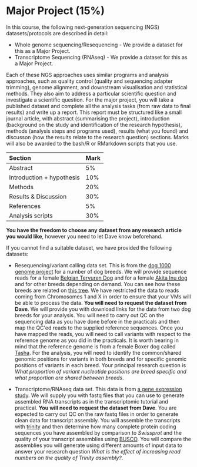 # Major Project (15%)

In this course, the following next-generation sequencing (NGS) datasets/protocols are described in detail:

- Whole genome sequencing/Resequencing - We provide a dataset for this as a Major Project.
- Transcriptome Sequencing (RNAseq) - We provide a dataset for this as a Major Project. 

Each of these NGS approaches uses similar programs and analysis approaches, such as quality control (quality and sequencing adapter trimming), genome alignment, and downstream visualisation and statistical methods. They also aim to address a particular scientific question and investigate a scientific question. For the major project, you will take a published dataset and complete all the analysis tasks (from raw data to final results) and write up a report. This report must be structured like a small journal article, with abstract (summarising the project), introduction (background on the study and identification of the research hypothesis), methods (analysis steps and programs used), results (what you found) and discusson (how the results relate to the research question) sections. Marks will also be awarded to the bash/R or RMarkdown scripts that you use.

|Section                    |Mark |
|:--------------------------|:----|
|Abstract                   |5%   |
|Introduction + hypothesis  |10%  |
|Methods                    |20%  |
|Results & Discussion       |30%  |
|References                 |5%   |
|Analysis scripts           |30%  |

**You have the freedom to choose any dataset from any research article you would like**, however you need to let Dave know beforehand.

If you cannot find a suitable dataset, we have provided the following datasets:

- Resequencing/variant calling data set. This is from the [dog 1000 genome project](https://www.ncbi.nlm.nih.gov/bioproject/188158) for a number of dog breeds. We will provide sequence reads for a female [Belgian Tervuren Dog](./images/sage.jpg) and for a female [Akita Inu dog](https://en.wikipedia.org/wiki/Akita_(dog)#/media/File:Akita_Inu_dog.jpg) and for other breeds depending on demand. You can see how these breeds are related on [this tree](https://research.nhgri.nih.gov/dog_genome/downloads/studies-figure1_032017.pdf). We have restricted the data to reads coming from Chromosomes 1 and X in order to ensure that your VMs will be able to  process the data. **You will need to request the dataset from Dave**. We will provide you with download links for the data from two dog breeds for your analysis. You will need to carry out QC on the sequencing data as you have done before in the practicals and then map the QC'ed reads to the supplied reference sequences.  Once you have mapped the reads, you will need to call variants  with respect to the reference genome as you did in the practicals. It is worth bearing in mind that the reference genome is from a female Boxer dog called [Tasha](https://www.broadinstitute.org/files/news/stories/full/tasha-12072005.jpg). For the analysis, you will need to identify the common/shared genomic positions for variants in both breeds and for specific genomic positions of variants in each breed. Your principal research question is *What proportion of variant nucleotide positions are breed specific and what proportion are shared between breeds*. 

- Transcriptome/RNAseq data set. This data is from [a gene expression study](https://www.ncbi.nlm.nih.gov/bioproject/PRJNA503894). We will supply you with fastq files that you can use to generate assembled RNA transcripts as in the transcriptomic tutorial and practical. **You will need to request the dataset from Dave**. You are expected to carry out QC on the raw fastq files in order to generate clean data for transcript assembly. You will assemble the transcripts with [trinity](https://github.com/trinityrnaseq/trinityrnaseq/wiki) and then determine how many complete protein coding sequences you have assembled by comparison to *Swissprot* and the quality of your transcript assemblies using [BUSCO](https://pubmed.ncbi.nlm.nih.gov/26059717/). You will compare the assemblies you will generate using different amounts of input data to answer your research question *What is the effect of increasing read numbers on the quality of Trinity assembly?*. 

